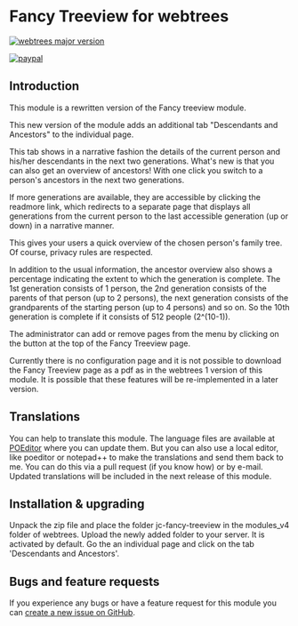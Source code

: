 Fancy Treeview for webtrees
===========================

[![webtrees major version](https://img.shields.io/badge/webtrees-v2.1.x-green)][2]

[![paypal](https://www.paypalobjects.com/en_US/i/btn/btn_donateCC_LG.gif)](https://www.paypal.com/cgi-bin/webscr?cmd=_donations&business=XPBC2W85M38AS&item_name=webtrees%20modules%20by%20JustCarmen&currency_code=EUR)

Introduction
-----------
This module is a rewritten version of the Fancy treeview module.

This new version of the module adds an additional tab "Descendants and Ancestors" to the individual page.

This tab shows in a narrative fashion the details of the current person and his/her descendants in the next two generations. What's new is that you can also get an overview of ancestors! With one click you switch to a person's ancestors in the next two generations.

If more generations are available, they are accessible by clicking the readmore link, which redirects to a separate page that displays all generations from the current person to the last accessible generation (up or down) in a narrative manner.

This gives your users a quick overview of the chosen person's family tree. Of course, privacy rules are respected.

In addition to the usual information, the ancestor overview also shows a percentage indicating the extent to which the generation is complete.  The 1st generation consists of 1 person, the 2nd generation consists of the parents of that person (up to 2 persons), the next generation consists of the grandparents of the starting person (up to 4 persons) and so on. So the 10th generation is complete if it consists of 512 people (2^(10-1)).

The administrator can add or remove pages from the menu by clicking on the button at the top of the Fancy Treeview page.

Currently there is no configuration page and it is not possible to download the Fancy Treeview page as a pdf as in the webtrees 1 version of this module. It is possible that these features will be re-implemented in a later version.

Translations
------------
You can help to translate this module. The language files are available at [POEditor][3] where you can update them. But you can also use a local editor, like poeditor or notepad++ to make the translations and send them back to me. You can do this via a pull request (if you know how) or by e-mail. Updated translations will be included in the next release of this module.

Installation & upgrading
------------------------
Unpack the zip file and place the folder jc-fancy-treeview in the modules_v4 folder of webtrees. Upload the newly added folder to your server. It is activated by default. Go the an individual page and click on the tab 'Descendants and Ancestors'.

Bugs and feature requests
-------------------------
If you experience any bugs or have a feature request for this module you can [create a new issue on GitHub][4].

 [1]: https://github.com/JustCarmen/webtrees-fancy-treeview/releases/latest
 [2]: https://webtrees.github.io/download/
 [3]: https://poeditor.com/join/project/9HqYANIknp
 [4]: https://github.com/JustCarmen/webtrees-fancy-treeview/issues?state=open



